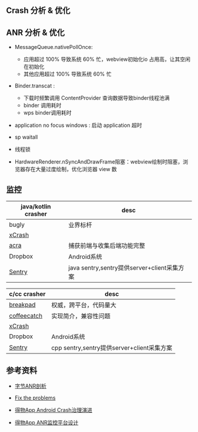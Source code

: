 
## Crash 分析 & 优化

## ANR 分析 & 优化
- MessageQueue.nativePollOnce: 
    - 应用超过 100% 导致系统 60% 忙，webview初始化io 占用高，让其空闲在初始化
    - 其他应用超过 100% 导致系统 60% 忙

- Binder.transcat : 
    - 下载时频繁调用 ContentProvider 查询数据导致binder线程池满 
    -  binder 调用耗时
    - wps binder调用耗时

- application no focus windows : 启动 application 超时
- sp waitall
- 线程锁
- HardwareRenderer.nSyncAndDrawFrame阻塞：webview绘制时阻塞，浏览器存在大量过度绘制，优化浏览器 view 数

## 监控
| java/kotlin crasher| desc
|---|---|
bugly |业界标杆
[xCrash](https://github.com/iqiyi/xCrash)| 
[acra](https://github.com/ACRA/acra)| 捕获前端与收集后端功能完整
Dropbox|Android系统
[Sentry](https://develop.sentry.dev/)| java sentry,sentry提供server+client采集方案

| c/cc crasher| desc
|---|---|
[breakpad](https://github.com/google/breakpad)|权威，跨平台，代码量大
[coffeecatch](https://github.com/xroche/coffeecatch)|实现简介，兼容性问题
[xCrash](https://github.com/iqiyi/xCrash)| 
Dropbox|Android系统
[Sentry](https://develop.sentry.dev/)| cpp sentry,sentry提供server+client采集方案



## 参考资料

- [字节ANR剖析](https://mp.weixin.qq.com/mp/appmsgalbum?__biz=MzI1MzYzMjE0MQ==&action=getalbum&album_id=1780091311874686979&scene=173&from_msgid=2247488243&from_itemidx=1&count=3&nolastread=1#wechat_redirect)

- [Fix the problems](https://developer.android.com/topic/performance/vitals/anr#fix)

- [得物App Android Crash治理演进](https://juejin.cn/post/7001060315056046117)

- [得物App ANR监控平台设计](https://juejin.cn/post/7009297034440081422)